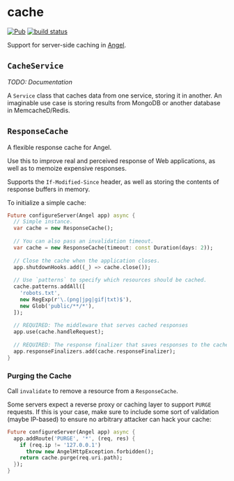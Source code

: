 # cache
[![Pub](https://img.shields.io/pub/v/angel_cache.svg)](https://pub.dartlang.org/packages/angel_cache)
[![build status](https://travis-ci.org/angel-dart/cache.svg)](https://travis-ci.org/angel-dart/cache)

Support for server-side caching in [Angel](https://angel-dart.github.io).

## `CacheService`
*TODO: Documentation*

A `Service` class that caches data from one service, storing it in another.
An imaginable use case is storing results from MongoDB or another database in
MemcacheD/Redis.

## `ResponseCache`
A flexible response cache for Angel.

Use this to improve real and perceived response of Web applications,
as well as to memoize expensive responses.

Supports the `If-Modified-Since` header, as well as storing the contents of
response buffers in memory.

To initialize a simple cache:

```dart
Future configureServer(Angel app) async {
  // Simple instance.
  var cache = new ResponseCache();
  
  // You can also pass an invalidation timeout.
  var cache = new ResponseCache(timeout: const Duration(days: 2));
  
  // Close the cache when the application closes.
  app.shutdownHooks.add((_) => cache.close());
  
  // Use `patterns` to specify which resources should be cached.
  cache.patterns.addAll([
    'robots.txt',
    new RegExp(r'\.(png|jpg|gif|txt)$'),
    new Glob('public/**/*'),
  ]);
  
  // REQUIRED: The middleware that serves cached responses
  app.use(cache.handleRequest);
  
  // REQUIRED: The response finalizer that saves responses to the cache
  app.responseFinalizers.add(cache.responseFinalizer);
}
```

### Purging the Cache
Call `invalidate` to remove a resource from a `ResponseCache`.

Some servers expect a reverse proxy or caching layer to support `PURGE` requests.
If this is your case, make sure to include some sort of validation (maybe IP-based)
to ensure no arbitrary attacker can hack your cache:

```dart
Future configureServer(Angel app) async {
  app.addRoute('PURGE', '*', (req, res) {
    if (req.ip != '127.0.0.1')
      throw new AngelHttpException.forbidden();
    return cache.purge(req.uri.path);
  });
}
```